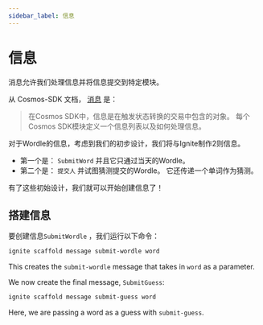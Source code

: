 ```yaml
---
sidebar_label: 信息
---
```


# 信息

消息允许我们处理信息并将信息提交到特定模块。

从 Cosmos-SDK 文档， [消息](https://docs.cosmos.network/master/building-modules/messages-and-queries.html#messages) 是：

> 在Cosmos SDK中，信息是在触发状态转换的交易中包含的对象。 每个Cosmos SDK模块定义一个信息列表以及如何处理信息。

对于Wordle的信息，考虑到我们的初步设计，我们将与Ignite制作2则信息。

* 第一个是： `SubmitWord` 并且它只通过当天的Wordle。
* 第二个是： `提交人` 并试图猜测提交的Wordle。 它还传递一个单词作为猜测。

有了这些初始设计，我们就可以开始创建信息了！

## 搭建信息

要创建信息`SubmitWordle` ，我们运行以下命令：

```sh
ignite scaffold message submit-wordle word
```

This creates the `submit-wordle` message that takes in `word` as a parameter.

We now create the final message, `SubmitGuess`:

```sh
ignite scaffold message submit-guess word
```

Here, we are passing a word as a guess with `submit-guess`.
